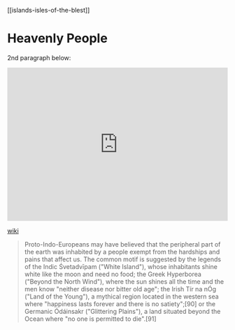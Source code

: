 [[islands-isles-of-the-blest]]
# Heavenly People

2nd paragraph below:
<iframe width="100%" height="350" frameborder="0" allow="accelerometer; autoplay; clipboard-write; encrypted-media; gyroscope; picture-in-picture" allowfullscreen src="https://en.wikipedia.org/wiki/Proto-Indo-European-mythology#Other-propositions"></iframe>

[wiki](https://en.wikipedia.org/wiki/Proto-Indo-European-mythology#Other-propositions)


> Proto-Indo-Europeans may have believed that the peripheral part of the earth was inhabited by a people exempt from the hardships and pains that affect us. The common motif is suggested by the legends of the Indic Śvetadvīpam ("White Island"), whose inhabitants shine white like the moon and need no food; the Greek Hyperborea ("Beyond the North Wind"), where the sun shines all the time and the men know "neither disease nor bitter old age"; the Irish Tír na nÓg ("Land of the Young"), a mythical region located in the western sea where "happiness lasts forever and there is no satiety";[90] or the Germanic Ódáinsakr ("Glittering Plains"), a land situated beyond the Ocean where "no one is permitted to die".[91]